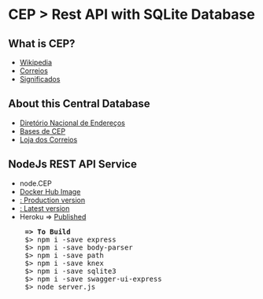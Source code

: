 # CEP > Rest API with SQLite Database

<h2> What is CEP?</h2>
<p>
  <ul>
    <li><a href="https://pt.wikipedia.org/wiki/Código_de_Endereçamento_Postal" target="_blank">Wikipedia</a></li>
    <li><a href="https://www.correios.com.br/precisa-de-ajuda/o-que-e-cep-e-por-que-usa-lo" target="_blank">Correios</a></li>
    <li><a href="https://www.significados.com.br/cep/" target="_blank">Significados</a></li>
  </ul>
</p>

<h2>About this Central Database</h2>
<p>
  <ul>
    <li><a href="https://www.correios.com.br/a-a-z/dne" target="_blank">Diretório Nacional de Endereços</a></li>
    <li><a href="https://www.correios.com.br/precisa-de-ajuda/o-que-e-cep-e-por-que-usa-lo/bases-de-cep" target="_blank">Bases de CEP</a></li>
    <li><a href="http://shopping.correios.com.br/wbm/store/script/wbm2400902p01.aspx?cd_company=ErZW8Dm9i54=&cd_department=SsNp3FlaUpM=" target="_blank">Loja dos Correios</a></li>
  </ul>
</p>
  
<h2> NodeJs REST API Service</h2>
<p>
  <ul>
    <li>node.CEP</li>    
    <li><a href="https://hub.docker.com/r/avmesquita/apicepnode">Docker Hub Image</a></li>
    <li><a href="http://consulta-cep-api-cep.apps.us-east-2.online-starter.openshift.com/">: Production version</a></li>
    <li><a href="http://avmservice-api-cep.apps.us-east-2.online-starter.openshift.com/">: Latest version</a></li>
    <li>Heroku => <a href="https://api-cep-node.herokuapp.com/">Published</a></li>
  </ul>  
  <pre>
    <b>=> To Build</b>
    $> npm i -save express
    $> npm i -save body-parser
    $> npm i -save path
    $> npm i -save knex
    $> npm i -save sqlite3
    $> npm i -save swagger-ui-express
    $> node server.js
  </pre>
</p>  
